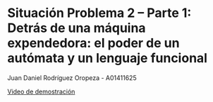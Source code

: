 # Situación Problema 2 – Parte 1: Detrás de una máquina expendedora: el poder de un autómata y un lenguaje funcional

Juan Daniel Rodríguez Oropeza - A01411625

[Video de demostración](https://drive.google.com/file/d/1nQjuKZ4JkFOAFfHI6431qXGQHx3UetG_/view?usp=sharing)